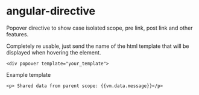 # angular-directive
Popover directive to show case isolated scope, pre link, post link and other features.

Completely re usable, just send the name of the html template that will be displayed when hovering the element.

`<div popover template="your_template">`

Example template

```
<p> Shared data from parent scope: {{vm.data.message}}</p>

```